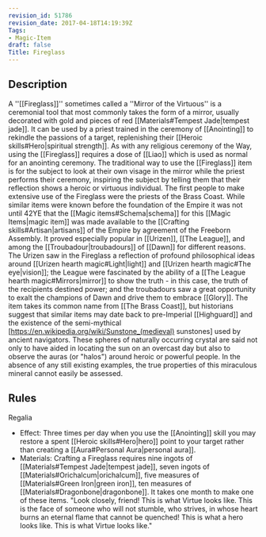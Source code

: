```yaml
---
revision_id: 51786
revision_date: 2017-04-18T14:19:39Z
Tags:
- Magic-Item
draft: false
Title: Fireglass
---
```

## Description
A ''[[Fireglass]]'' sometimes called a ''Mirror of the Virtuous'' is a ceremonial tool that most commonly takes the form of a mirror, usually decorated with gold and pieces of red [[Materials#Tempest Jade|tempest jade]]. It can be used by a priest trained in the ceremony of [[Anointing]] to rekindle the passions of a target, replenishing their [[Heroic skills#Hero|spiritual strength]]. As with any religious ceremony of the Way, using the [[Fireglass]] requires a dose of [[Liao]] which is used as normal for an anointing ceremony. The traditional way to use the [[Fireglass]] item is for the subject to look at their own visage in the mirror while the priest performs their ceremony, inspiring the subject by telling them that their reflection shows a heroic or virtuous individual.
The first people to make extensive use of the Fireglass were the priests of the Brass Coast. While similar items were known before the foundation of the Empire it was not until 42YE that the [[Magic items#Schema|schema]] for this [[Magic Items|magic item]] was made available to the [[Crafting skills#Artisan|artisans]] of the Empire by agreement of the Freeborn Assembly. It proved especially popular in [[Urizen]], [[The League]], and among the [[Troubadour|troubadours]] of [[Dawn]] for different reasons. The Urizen saw in the Fireglass a reflection of profound philosophical ideas around [[Urizen hearth magic#Light|light]] and [[Urizen hearth magic#The eye|vision]]; the League were fascinated by the ability of a [[The League hearth magic#Mirrors|mirror]] to show the truth - in this case, the truth of the recipients destined power; and the troubadours saw a great opportunity to exalt the champions of Dawn and drive them to embrace [[Glory]].
The item takes its common name from [[The Brass Coast]], but historians suggest that similar items may date back to pre-Imperial [[Highguard]] and the existence of the semi-mythical [https://en.wikipedia.org/wiki/Sunstone_(medieval) sunstones] used by ancient navigators. These spheres of naturally occurring crystal are said not only to have aided in locating the sun on an overcast day but also to observe the auras (or "halos") around heroic or powerful people. In the absence of any still existing examples, the true properties of this miraculous mineral cannot easily be assessed.
## Rules
Regalia
* Effect: Three times per day when you use the [[Anointing]] skill you may restore a spent [[Heroic skills#Hero|hero]] point to your target rather than creating a [[Aura#Personal Aura|personal aura]].
* Materials: Crafting a Fireglass requires nine ingots of [[Materials#Tempest Jade|tempest jade]], seven ingots of [[Materials#Orichalcum|orichalcum]], five measures of [[Materials#Green Iron|green iron]], ten measures of [[Materials#Dragonbone|dragonbone]].  It takes one month to make one of these items.
"Look closely, friend! This is what Virtue looks like. This is the face of someone who will not stumble, who strives, in whose heart burns an eternal flame that cannot be quenched! This is what a hero looks like. This is what Virtue looks like."